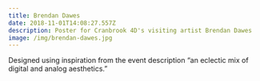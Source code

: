 ```yaml
---
title: Brendan Dawes
date: 2018-11-01T14:08:27.557Z
description: Poster for Cranbrook 4D's visiting artist Brendan Dawes
image: /img/brendan-dawes.jpg
---
```

Designed using inspiration from the event description “an eclectic mix of digital and analog aesthetics.”
